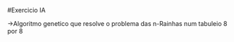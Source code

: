 #Exercicio IA 
  
  ->Algoritmo genetico que resolve o problema das n-Rainhas num tabuleio 8 por 8 
